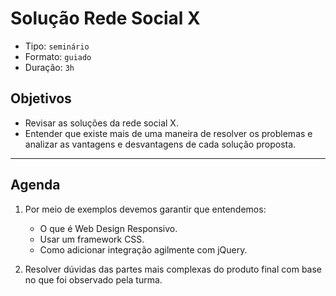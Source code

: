# Solução Rede Social X

- Tipo: `seminário`
- Formato: `guiado`
- Duração: `3h`

## Objetivos

- Revisar as soluções da rede social X.
- Entender que existe mais de uma maneira de resolver os problemas e analizar as vantagens e desvantagens de cada solução proposta.

***

## Agenda

1. Por meio de exemplos devemos garantir que entendemos:
   - O que é Web Design Responsivo.
   - Usar um framework CSS.
   - Como adicionar integração agilmente com jQuery.

2. Resolver dúvidas das partes mais complexas do produto final com base no que foi observado pela turma.
